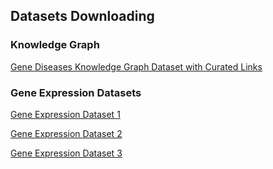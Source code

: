 
## Datasets Downloading


### Knowledge Graph 

[Gene Diseases Knowledge Graph Dataset with Curated Links](https://doi.org/10.7910/DVN/I2O1OX)


### Gene Expression Datasets

[Gene Expression Dataset 1](https://doi.org/10.7910/DVN/0J2DUK)

[Gene Expression Dataset 2](https://doi.org/10.7910/DVN/QHEDVX)

[Gene Expression Dataset 3](https://doi.org/10.7910/DVN/AM1ZN7)


